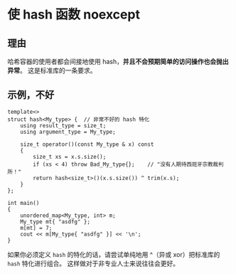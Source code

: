<h1>使 hash 函数 noexcept</h1>

<h2>理由</h2>

哈希容器的使用者都会间接地使用 hash，**并且不会预期简单的访问操作也会抛出异常**。 这是标准库的一条要求。

<h2>示例，不好</h2>

    template<>
    struct hash<My_type> {  // 非常不好的 hash 特化
        using result_type = size_t;
        using argument_type = My_type;

        size_t operator()(const My_type & x) const
        {
            size_t xs = x.s.size();
            if (xs < 4) throw Bad_My_type{};    // "没有人期待西班牙宗教裁判所！"
            return hash<size_t>()(x.s.size()) ^ trim(x.s);
        }
    };

    int main()
    {
        unordered_map<My_type, int> m;
        My_type mt{ "asdfg" };
        m[mt] = 7;
        cout << m[My_type{ "asdfg" }] << '\n';
    }

如果你必须定义 `hash` 的特化的话，请尝试单纯地用 ^（异或 xor）把标准库的 `hash` 特化进行组合。 这样做对于非专业人士来说往往会更好。